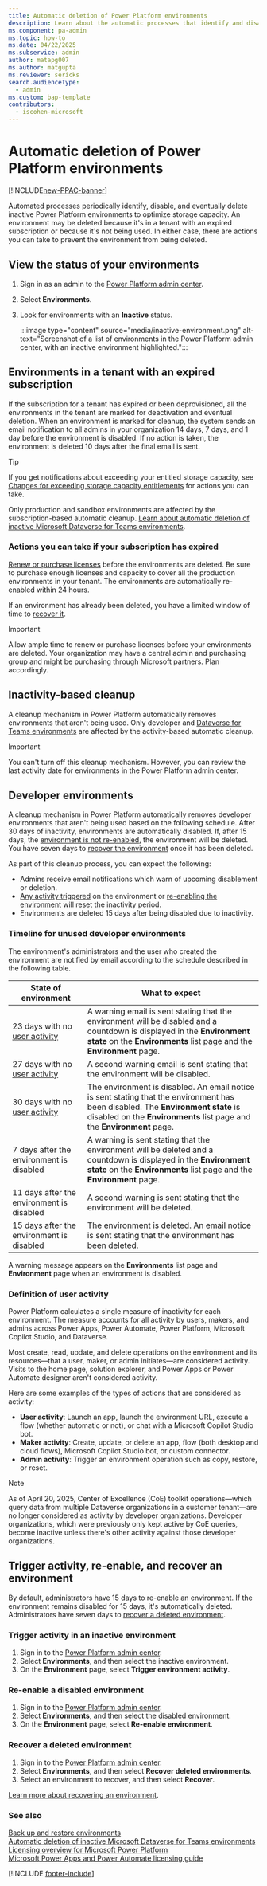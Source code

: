 ```yaml
---
title: Automatic deletion of Power Platform environments
description: Learn about the automatic processes that identify and disable Power Platform environments and how you can prevent them from being deleted.
ms.component: pa-admin
ms.topic: how-to
ms.date: 04/22/2025
ms.subservice: admin
author: matapg007
ms.author: matgupta 
ms.reviewer: sericks
search.audienceType: 
  - admin
ms.custom: bap-template
contributors:
  - iscohen-microsoft 
---
```


# Automatic deletion of Power Platform environments

[!INCLUDE[new-PPAC-banner](~/includes/new-PPAC-banner.md)]

Automated processes periodically identify, disable, and eventually delete inactive Power Platform environments to optimize storage capacity. An environment may be deleted because it's in a tenant with an expired subscription or because it's not being used. In either case, there are actions you can take to prevent the environment from being deleted.

## View the status of your environments

1. Sign in as an admin to the [Power Platform admin center](https://admin.powerplatform.microsoft.com/).
2. Select **Environments**.
3. Look for environments with an **Inactive** status.

    :::image type="content" source="media/inactive-environment.png" alt-text="Screenshot of a list of environments in the Power Platform admin center, with an inactive environment highlighted.":::

## Environments in a tenant with an expired subscription

If the subscription for a tenant has expired or been deprovisioned, all the environments in the tenant are marked for deactivation and eventual deletion. When an environment is marked for cleanup, the system sends an email notification to all admins in your organization 14 days, 7 days, and 1 day before the environment is disabled. If no action is taken, the environment is deleted 10 days after the final email is sent.

> [!TIP]
> If you get notifications about exceeding your entitled storage capacity, see [Changes for exceeding storage capacity entitlements](capacity-storage.md#changes-for-exceeding-storage-capacity-entitlements) for actions you can take.

Only production and sandbox environments are affected by the subscription-based automatic cleanup. [Learn about automatic deletion of inactive Microsoft Dataverse for Teams environments](inactive-teams-environment.md).

### Actions you can take if your subscription has expired

[Renew or purchase licenses](pricing-billing-skus.md) before the environments are deleted. Be sure to purchase enough licenses and capacity to cover all the production environments in your tenant. The environments are automatically re-enabled within 24 hours.

If an environment has already been deleted, you have a limited window of time to [recover it](recover-environment.md).

> [!IMPORTANT]
> Allow ample time to renew or purchase licenses before your environments are deleted. Your organization may have a central admin and purchasing group and might be purchasing through Microsoft partners. Plan accordingly.

## Inactivity-based cleanup

A cleanup mechanism in Power Platform automatically removes environments that aren't being used. Only developer and [Dataverse for Teams environments](inactive-teams-environment.md) are affected by the activity-based automatic cleanup.

> [!IMPORTANT]
> You can't turn off this cleanup mechanism. However, you can review the last activity date for environments in the Power Platform admin center. 

## Developer environments
A cleanup mechanism in Power Platform automatically removes developer environments that aren't being used based on the following schedule. After 30 days of inactivity, environments are automatically disabled. If, after 15 days, the [environment is not re-enabled](#re-enable-a-disabled-environment), the environment will be deleted. You have seven days to [recover the environment](recover-environment.md) once it has been deleted.

As part of this cleanup process, you can expect the following:
- Admins receive email notifications which warn of upcoming disablement or deletion.
- [Any activity triggered](#trigger-activity-in-an-inactive-environment) on the environment or [re-enabling the environment](#re-enable-a-disabled-environment) will reset the inactivity period.
- Environments are deleted 15 days after being disabled due to inactivity.
### Timeline for unused developer environments

The environment's administrators and the user who created the environment are notified by email according to the schedule described in the following table.

| State of environment | What to expect |
| --- | --- |
| 23 days with no [user activity](#definition-of-user-activity) | A warning email is sent stating that the environment will be disabled and a countdown is displayed in the **Environment state** on the **Environments** list page and the **Environment** page. |
| 27 days with no [user activity](#definition-of-user-activity) | A second warning email is sent stating that the environment will be disabled. |
| 30 days with no [user activity](#definition-of-user-activity) | The environment is disabled. An email notice is sent stating that the environment has been disabled. The **Environment state** is disabled on the **Environments** list page and the **Environment** page. |
| 7 days after the environment is disabled | A warning is sent stating that the environment will be deleted and a countdown is displayed in the **Environment state** on the **Environments** list page and the **Environment** page. |
| 11 days after the environment is disabled | A second warning is sent stating that the environment will be deleted. |
| 15 days after the environment is disabled | The environment is deleted. An email notice is sent stating that the environment has been deleted. |

A warning message appears on the **Environments** list page and **Environment** page when an environment is disabled.

### Definition of user activity

Power Platform calculates a single measure of inactivity for each environment. The measure accounts for all activity by users, makers, and admins across Power Apps, Power Automate, Power Platform, Microsoft Copilot Studio, and Dataverse.

Most create, read, update, and delete operations on the environment and its resources&mdash;that a user, maker, or admin initiates&mdash;are considered activity. Visits to the home page, solution explorer, and Power Apps or Power Automate designer aren't considered activity.

Here are some examples of the types of actions that are considered as activity:

- **User activity**: Launch an app, launch the environment URL, execute a flow (whether automatic or not), or chat with a Microsoft Copilot Studio bot.
- **Maker activity**: Create, update, or delete an app, flow (both desktop and cloud flows), Microsoft Copilot Studio bot, or custom connector.
- **Admin activity**: Trigger an environment operation such as copy, restore, or reset.

> [!NOTE]
> As of April 20, 2025, Center of Excellence (CoE) toolkit operations&mdash;which query data from multiple Dataverse organizations in a customer tenant&mdash;are no longer considered as activity by developer organizations. Developer organizations, which were previously only kept active by CoE queries, become inactive unless there's other activity against those developer organizations. 

## Trigger activity, re-enable, and recover an environment

By default, administrators have 15 days to re-enable an environment. If the environment remains disabled for 15 days, it's automatically deleted. Administrators have seven days to [recover a deleted environment](#recover-a-deleted-environment).

### Trigger activity in an inactive environment

1. Sign in to the [Power Platform admin center](https://admin.powerplatform.microsoft.com).
2. Select **Environments**, and then select the inactive environment.
3. On the **Environment** page, select **Trigger environment activity**.

### Re-enable a disabled environment

1. Sign in to the [Power Platform admin center](https://admin.powerplatform.microsoft.com).
2. Select **Environments**, and then select the disabled environment.
3. On the **Environment** page, select **Re-enable environment**.

### Recover a deleted environment

1. Sign in to the [Power Platform admin center](https://admin.powerplatform.microsoft.com).
2. Select **Environments**, and then select **Recover deleted environments**.
3. Select an environment to recover, and then select **Recover**.

[Learn more about recovering an environment](recover-environment.md).

### See also

[Back up and restore environments](backup-restore-environments.md)  
[Automatic deletion of inactive Microsoft Dataverse for Teams environments](inactive-teams-environment.md)  
[Licensing overview for Microsoft Power Platform](pricing-billing-skus.md)  
[Microsoft Power Apps and Power Automate licensing guide](https://go.microsoft.com/fwlink/?linkid=2085130)

[!INCLUDE [footer-include](../includes/footer-banner.md)]
